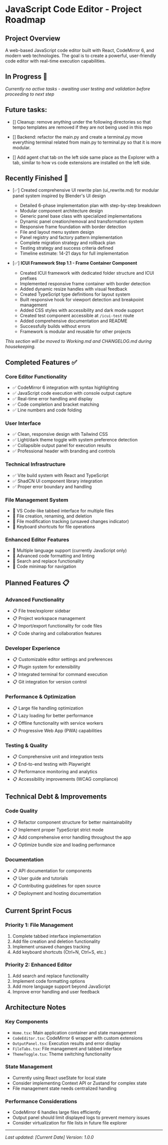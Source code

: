 # JavaScript Code Editor - Project Roadmap

## Project Overview
A web-based JavaScript code editor built with React, CodeMirror 6, and modern web technologies. The goal is to create a powerful, user-friendly code editor with real-time execution capabilities.

## In Progress 🚧
*Currently no active tasks - awaiting user testing and validation before proceeding to next step*

## Future tasks:
- [] Cleanup: remove anything under the following directories so that tempo templates are removed if they are not being used in this repo
- [] Backend: refactor the main.py and create a terminal.py move everything terminal related from main.py to terminal.py so that it is more modular.

- [] Add agent chat tab on the left side same place as the Explorer with a tab, similar to how vs code extensions are installed on the left side.

## Recently Finished 🎉
- [✅] Created comprehensive UI rewrite plan (ui_rewrite.md) for modular panel system inspired by Blender's UI design
  - Detailed 6-phase implementation plan with step-by-step breakdown
  - Modular component architecture design
  - Generic panel base class with specialized implementations
  - Dynamic panel creation/removal and transformation system
  - Responsive frame foundation with border detection
  - File and layout menu system design
  - Panel registry and factory pattern implementation
  - Complete migration strategy and rollback plan
  - Testing strategy and success criteria defined
  - Timeline estimate: 14-21 days for full implementation

- [✅] **ICUI Framework Step 1.1 - Frame Container Component** 
  - Created ICUI framework with dedicated folder structure and ICUI prefixes
  - Implemented responsive frame container with border detection
  - Added dynamic resize handles with visual feedback
  - Created TypeScript type definitions for layout system
  - Built responsive hook for viewport detection and breakpoint management
  - Added CSS styles with accessibility and dark mode support
  - Created test component accessible at `/icui-test` route
  - Added comprehensive documentation and README
  - Successfully builds without errors
  - Framework is modular and reusable for other projects

*This section will be moved to Working.md and CHANGELOG.md during housekeeping.*

## Completed Features ✅

### Core Editor Functionality
- ✅ CodeMirror 6 integration with syntax highlighting
- ✅ JavaScript code execution with console output capture
- ✅ Real-time error handling and display
- ✅ Code completion and bracket matching
- ✅ Line numbers and code folding

### User Interface
- ✅ Clean, responsive design with Tailwind CSS
- ✅ Light/dark theme toggle with system preference detection
- ✅ Collapsible output panel for execution results
- ✅ Professional header with branding and controls

### Technical Infrastructure
- ✅ Vite build system with React and TypeScript
- ✅ ShadCN UI component library integration
- ✅ Proper error boundary and handling

### File Management System
- 🚧 VS Code-like tabbed interface for multiple files
- 🚧 File creation, renaming, and deletion
- 🚧 File modification tracking (unsaved changes indicator)
- 🚧 Keyboard shortcuts for file operations

### Enhanced Editor Features
- 🚧 Multiple language support (currently JavaScript only)
- 🚧 Advanced code formatting and linting
- 🚧 Search and replace functionality
- 🚧 Code minimap for navigation

## Planned Features 📋

### Advanced Functionality
- 📋 File tree/explorer sidebar
- 📋 Project workspace management
- 📋 Import/export functionality for code files
- 📋 Code sharing and collaboration features

### Developer Experience
- 📋 Customizable editor settings and preferences
- 📋 Plugin system for extensibility
- 📋 Integrated terminal for command execution
- 📋 Git integration for version control

### Performance & Optimization
- 📋 Large file handling optimization
- 📋 Lazy loading for better performance
- 📋 Offline functionality with service workers
- 📋 Progressive Web App (PWA) capabilities

### Testing & Quality
- 📋 Comprehensive unit and integration tests
- 📋 End-to-end testing with Playwright
- 📋 Performance monitoring and analytics
- 📋 Accessibility improvements (WCAG compliance)

## Technical Debt & Improvements

### Code Quality
- 📋 Refactor component structure for better maintainability
- 📋 Implement proper TypeScript strict mode
- 📋 Add comprehensive error handling throughout the app
- 📋 Optimize bundle size and loading performance

### Documentation
- 📋 API documentation for components
- 📋 User guide and tutorials
- 📋 Contributing guidelines for open source
- 📋 Deployment and hosting documentation

## Current Sprint Focus

### Priority 1: File Management
1. Complete tabbed interface implementation
2. Add file creation and deletion functionality
3. Implement unsaved changes tracking
4. Add keyboard shortcuts (Ctrl+N, Ctrl+S, etc.)

### Priority 2: Enhanced Editor
1. Add search and replace functionality
2. Implement code formatting options
3. Add more language support beyond JavaScript
4. Improve error handling and user feedback

## Architecture Notes

### Key Components
- `Home.tsx`: Main application container and state management
- `CodeEditor.tsx`: CodeMirror 6 wrapper with custom extensions
- `OutputPanel.tsx`: Execution results and error display
- `FileTabs.tsx`: File management and tabbed interface
- `ThemeToggle.tsx`: Theme switching functionality

### State Management
- Currently using React useState for local state
- Consider implementing Context API or Zustand for complex state
- File management state needs centralized handling

### Performance Considerations
- CodeMirror 6 handles large files efficiently
- Output panel should limit displayed logs to prevent memory issues
- Consider virtualization for file lists in future file explorer

---

*Last updated: [Current Date]*
*Version: 1.0.0*
